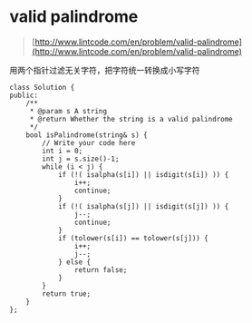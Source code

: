 # valid palindrome
>  [http://www.lintcode.com/en/problem/valid-palindrome](http://www.lintcode.com/en/problem/valid-palindrome)

用两个指针过滤无关字符，把字符统一转换成小写字符

    class Solution {
    public:
        /**
         * @param s A string
         * @return Whether the string is a valid palindrome
         */
        bool isPalindrome(string& s) {
            // Write your code here
            int i = 0;
            int j = s.size()-1;
            while (i < j) {
                if (!( isalpha(s[i]) || isdigit(s[i]) )) {
                    i++;
                    continue;
                }
                if (!( isalpha(s[j]) || isdigit(s[j]) )) {
                    j--;
                    continue;
                }
                if (tolower(s[i]) == tolower(s[j])) {
                    i++;
                    j--;
                } else {
                    return false;
                }
            }
            return true;
        }
    };

